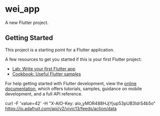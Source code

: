 # wei_app

A new Flutter project.

## Getting Started

This project is a starting point for a Flutter application.

A few resources to get you started if this is your first Flutter project:

- [Lab: Write your first Flutter app](https://docs.flutter.dev/get-started/codelab)
- [Cookbook: Useful Flutter samples](https://docs.flutter.dev/cookbook)

For help getting started with Flutter development, view the
[online documentation](https://docs.flutter.dev/), which offers tutorials,
samples, guidance on mobile development, and a full API reference.


curl -F 'value=42' -H "X-AIO-Key: aio_yMOR488HJjYjup53pUB3ldrS4b5o" https://io.adafruit.com/api/v2/vivic13/feeds/action/data
